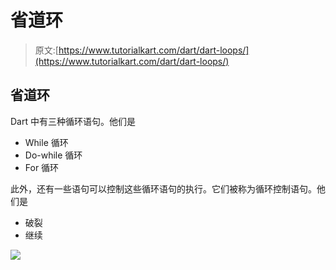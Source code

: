 # 省道环

> 原文:[https://www.tutorialkart.com/dart/dart-loops/](https://www.tutorialkart.com/dart/dart-loops/)

## 省道环

Dart 中有三种循环语句。他们是

*   While 循环
*   Do-while 循环
*   For 循环

此外，还有一些语句可以控制这些循环语句的执行。它们被称为循环控制语句。他们是

*   破裂
*   继续

[![](../Images/925da31b32d6bc3827932f6c8afb11bb.png)](https://www.tutorialkart.com/)